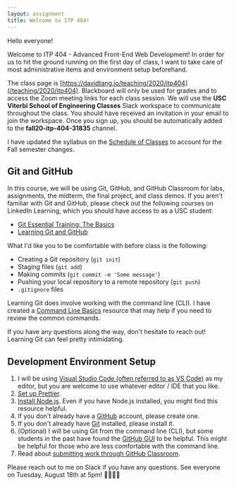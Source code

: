 ```yaml
---
layout: assignment
title: Welcome to ITP 404!
---
```


Hello everyone!

Welcome to ITP 404 - Advanced Front-End Web Development! In order for us to hit the ground running on the first day of class, I want to take care of most administrative items and environment setup beforehand.

The class page is [https://davidtang.io/teaching/2020/itp404](/teaching/2020/itp404). Blackboard will only be used for grades and to access the Zoom meeting links for each class session. We will use the **USC Viterbi School of Engineering Classes** Slack workspace to communicate throughout the class. You should have received an invitation in your email to join the workspace. Once you sign up, you should be automatically added to the **fall20-itp-404-31835** channel.

I have updated the syllabus on the [Schedule of Classes](https://classes.usc.edu/term-20203/classes/itp/) to account for the Fall semester changes.

## Git and GitHub

In this course, we will be using Git, GitHub, and GitHub Classroom for labs, assignments, the midterm, the final project, and class demos. If you aren't familiar with Git and GitHub, please check out the following courses on LinkedIn Learning, which you should have access to as a USC student:

- [Git Essential Training: The Basics](https://www.linkedin.com/learning/git-essential-training-the-basics/use-git-version-control-software-to-manage-project-code?u=76870426)
- [Learning Git and GitHub](https://www.linkedin.com/learning/learning-git-and-github/welcome?u=76870426)

What I'd like you to be comfortable with before class is the following:

- Creating a Git repository (`git init`)
- Staging files (`git add`)
- Making commits (`git commit -m 'Some message'`)
- Pushing your local repository to a remote repository (`git push`)
- `.gitignore` files

Learning Git does involve working with the command line (CLI). I have created a [Command Line Basics](/teaching/2020/resources/command-line-basics) resource that may help if you need to review the common commands.

If you have any questions along the way, don't hesitate to reach out! Learning Git can feel pretty intimidating.

## Development Environment Setup

1. I will be using [Visual Studio Code (often referred to as VS Code)](https://code.visualstudio.com/download) as my editor, but you are welcome to use whatever editor / IDE that you like.
1. [Set up Prettier](/teaching/2020/resources/prettier).
1. [Install Node.js](/teaching/2020/resources/installing-node). Even if you have Node.js installed, you might find this resource helpful.
1. If you don't already have a [GitHub](https://github.com/) account, please create one.
1. If you don't already have [Git](https://git-scm.com/downloads) installed, please install it.
1. (Optional) I will be using Git from the command line (CLI), but some students in the past have found the [GitHub GUI](https://desktop.github.com/) to be helpful. This might be helpful for those who are less comfortable with the command line.
1. Read about [submitting work through GitHub Classroom](/teaching/2020/resources/github-classroom).

Please reach out to me on Slack if you have any questions. See everyone on Tuesday, August 18th at 5pm! 👩‍💻👨‍💻
